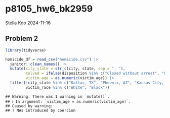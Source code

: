 p8105_hw6_bk2959
================
Stella Koo
2024-11-16

## Problem 2

``` r
library(tidyverse)

homicide_df = read_csv("homicide.csv") |>
  janitor::clean_names() |>
  mutate(city_state = str_c(city, state, sep = ", "),
         solved = ifelse(disposition %in% c("Closed without arrest", "Closed by arrest"), 1, 0), 
         victim_age = as.numeric(victim_age)) |>
  filter(!city_state %in% c("Dallas, TX", "Phoenix, AZ", "Kansas City, MO", "Tulsa, AL"),
         victim_race %in% c("White", "Black"))
```

    ## Warning: There was 1 warning in `mutate()`.
    ## ℹ In argument: `victim_age = as.numeric(victim_age)`.
    ## Caused by warning:
    ## ! NAs introduced by coercion
